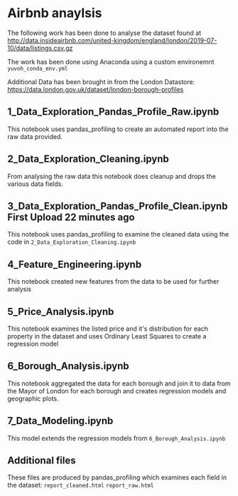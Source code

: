 # Airbnb anaylsis

The following work has been done to analyse the dataset found at http://data.insideairbnb.com/united-kingdom/england/london/2019-07-10/data/listings.csv.gz

The work has been done using Anaconda using a custom environemnt `yuvoh_conda_env.yml` 

Additional Data has been brought in from the London Datastore: https://data.london.gov.uk/dataset/london-borough-profiles

## 1_Data_Exploration_Pandas_Profile_Raw.ipynb

This notebook uses pandas_profiling to create an automated report into the raw data provided.

## 2_Data_Exploration_Cleaning.ipynb

From analysing the raw data this notebook does cleanup and drops the various data fields.

## 3_Data_Exploration_Pandas_Profile_Clean.ipynb	First Upload	22 minutes ago

This notebook uses pandas_profiling to examine the cleaned data using the code in `2_Data_Exploration_Cleaning.ipynb`

## 4_Feature_Engineering.ipynb	

This notebook created new features from the data to be used for further analysis

## 5_Price_Analysis.ipynb

This notebook examines the listed price and it's distribution for each property in the dataset and uses Ordinary Least Squares to create a regression model

## 6_Borough_Analysis.ipynb

This notebook aggregated the data for each borough and join it to data from the Mayor of London for each borough and creates regression models and geographic plots.

## 7_Data_Modeling.ipynb

This model extends the regression models from `6_Borough_Analysis.ipynb`

## Additional files

These files are produced by pandas_profiling which examines each field in the dataset:
`report_cleaned.html`
`report_raw.html`
